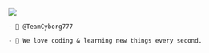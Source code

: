 ![](https://komarev.com/ghpvc/?username=DevInsane777)

`- 🌴 @TeamCyborg777`

`- 🌙 We love coding & learning new things every second.`

<!---
RayPixel-Dev/RayPixel-v is a ✨ special ✨ repository because its `README.md` (this file) appears on your GitHub profile.
You can click the Preview link to take a look at your changes.
--->
